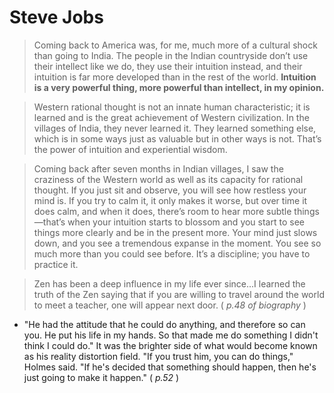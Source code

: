 # Steve Jobs
> Coming back to America was, for me, much more of a cultural shock than going to India. The people in the Indian countryside don’t use their intellect like we do, they use their intuition instead, and their intuition is far more developed than in the rest of the world. **Intuition is a very powerful thing, more powerful than intellect, in my opinion.**

> Western rational thought is not an innate human characteristic; it is learned and is the great achievement of Western civilization. In the villages of India, they never learned it. They learned something else, which is in some ways just as valuable but in other ways is not. That’s the power of intuition and experiential wisdom.

> Coming back after seven months in Indian villages, I saw the craziness of the Western world as well as its capacity for rational thought. If you just sit and observe, you will see how restless your mind is. If you try to calm it, it only makes it worse, but over time it does calm, and when it does, there’s room to hear more subtle things—that’s when your intuition starts to blossom and you start to see things more clearly and be in the present more. Your mind just slows down, and you see a tremendous expanse in the moment. You see so much more than you could see before. It’s a discipline; you have to practice it.

> Zen has been a deep influence in my life ever since...I learned the truth of the Zen saying that if you are willing to travel around the world to meet a teacher, one will appear next door. ( *p.48 of biography* )

- "He had the attitude that he could do anything, and therefore so can you. He put his life in my hands. So that made me do something I didn't think I could do." It was the brighter side of what would become known as his reality distortion field. "If you trust him, you can do things," Holmes said. "If he's decided that something should happen, then he's just going to make it happen." (  *p.52*  )

